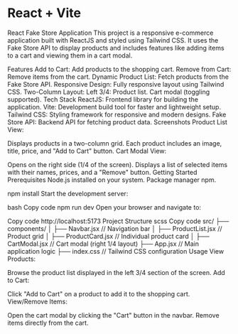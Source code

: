 # React + Vite

React Fake Store Application
This project is a responsive e-commerce application built with ReactJS and styled using Tailwind CSS. It uses the Fake Store API to display products and includes features like adding items to a cart and viewing them in a cart modal.

Features
 Add to Cart: Add products to the shopping cart.
 Remove from Cart: Remove items from the cart.
 Dynamic Product List: Fetch products from the Fake Store API.
 Responsive Design: Fully responsive layout using Tailwind CSS.
 Two-Column Layout:
Left 3/4: Product list.
 Cart modal (toggling supported).
Tech Stack
ReactJS: Frontend library for building the application.
Vite: Development build tool for faster and lightweight setup.
Tailwind CSS: Styling framework for responsive and modern designs.
Fake Store API: Backend API for fetching product data.
Screenshots
Product List View:

Displays products in a two-column grid.
Each product includes an image, title, price, and "Add to Cart" button.
Cart Modal View:

Opens on the right side (1/4 of the screen).
Displays a list of selected items with their names, prices, and a "Remove" button.
Getting Started
Prerequisites
Node.js installed on your system.
Package manager npm.

npm install
Start the development server:

bash
Copy code
npm run dev
Open your browser and navigate to:


Copy code
http://localhost:5173
Project Structure
scss
Copy code
src/
├── components/
│   ├── Navbar.jsx       // Navigation bar
│   ├── ProductList.jsx  // Product grid
│   ├── ProductCard.jsx  // Individual product card
│   ├── CartModal.jsx    // Cart modal (right 1/4 layout)
├── App.jsx              // Main application logic
├── index.css            // Tailwind CSS configuration
Usage
View Products:

Browse the product list displayed in the left 3/4 section of the screen.
Add to Cart:

Click "Add to Cart" on a product to add it to the shopping cart.
View/Remove Items:

Open the cart modal by clicking the "Cart" button in the navbar.
Remove items directly from the cart.


